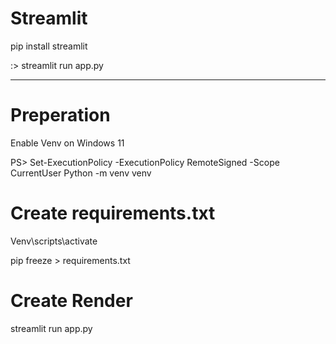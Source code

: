 # Streamlit

pip install streamlit

:> streamlit run app.py

______

# Preperation

Enable Venv on Windows 11

PS> Set-ExecutionPolicy -ExecutionPolicy RemoteSigned -Scope CurrentUser
Python -m venv venv

# Create requirements.txt
Venv\scripts\activate

pip freeze > requirements.txt 

# Create Render

streamlit run app.py
